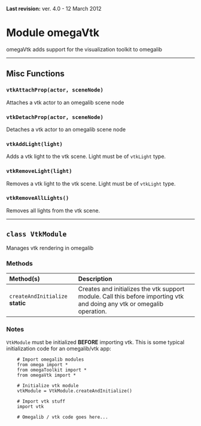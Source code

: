<p><b>Last revision:</b> ver. 4.0 - 12 March 2012</p>



# Module omegaVtk #
omegaVtk adds support for the visualization toolkit to omegalib


---

## Misc Functions ##

### `vtkAttachProp(actor, sceneNode)` ###
Attaches a vtk actor to an omegalib scene node

### `vtkDetachProp(actor, sceneNode)` ###
Detaches a vtk actor to an omegalib scene node

### `vtkAddLight(light)` ###
Adds a vtk light to the vtk scene. Light must be of `vtkLight` type.

### `vtkRemoveLight(light)` ###
Removes a vtk light to the vtk scene. Light must be of `vtkLight` type.

### `vtkRemoveAllLights()` ###
Removes all lights from the vtk scene.


---

## `class VtkModule` ##
Manages vtk rendering in omegalib
### Methods ###
| Method(s) | Description |
|:----------|:------------|
| `createAndInitialize` **static** | Creates and initializes the vtk support module. Call this before importing vtk and doing any vtk or omegalib operation. |

### Notes ###
`VtkModule` must be initialized **BEFORE** importing vtk. This is some typical initialization code for an omegalib/vtk app:
```
	# Import omegalib modules
	from omega import *
	from omegaToolkit import *
	from omegaVtk import *
	
	# Initialize vtk module
	vtkModule = VtkModule.createAndInitialize()

	# Import vtk stuff
	import vtk
	
	# Omegalib / vtk code goes here...
```
